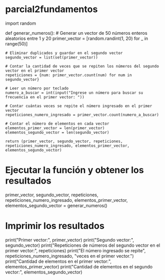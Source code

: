# parcial2fundamentos
import random

def generar_numeros():
    # Generar un vector de 50 números enteros aleatorios entre 1 y 20
    primer_vector = [random.randint(1, 20) for _ in range(50)]
    
    # Eliminar duplicados y guardar en el segundo vector
    segundo_vector = list(set(primer_vector))
    
    # Contar la cantidad de veces que se repiten los números del segundo vector en el primer vector
    repeticiones = {num: primer_vector.count(num) for num in segundo_vector}
    
    # Leer un número por teclado
    numero_a_buscar = int(input("Ingrese un número para buscar su frecuencia en el primer vector: "))
    
    # Contar cuántas veces se repite el número ingresado en el primer vector
    repeticiones_numero_ingresado = primer_vector.count(numero_a_buscar)
    
    # Contar el número de elementos en cada vector
    elementos_primer_vector = len(primer_vector)
    elementos_segundo_vector = len(segundo_vector)
    
    return (primer_vector, segundo_vector, repeticiones, repeticiones_numero_ingresado, elementos_primer_vector, elementos_segundo_vector)

# Ejecutar la función y obtener los resultados
primer_vector, segundo_vector, repeticiones, repeticiones_numero_ingresado, elementos_primer_vector, elementos_segundo_vector = generar_numeros()

# Imprimir los resultados
print("Primer vector:", primer_vector)
print("Segundo vector:", segundo_vector)
print("Repeticiones de números del segundo vector en el primer vector:", repeticiones)
print("El número ingresado se repite", repeticiones_numero_ingresado, "veces en el primer vector.")
print("Cantidad de elementos en el primer vector:", elementos_primer_vector)
print("Cantidad de elementos en el segundo vector:", elementos_segundo_vector)
